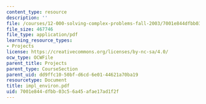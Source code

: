 ```yaml
---
content_type: resource
description: ''
file: /courses/12-000-solving-complex-problems-fall-2003/7001e844dfbb03c56a45afae17ad1f2f_impl_environ.pdf
file_size: 467746
file_type: application/pdf
learning_resource_types:
- Projects
license: https://creativecommons.org/licenses/by-nc-sa/4.0/
ocw_type: OCWFile
parent_title: Projects
parent_type: CourseSection
parent_uid: dd9ffc10-50bf-d6cd-6e01-44621a70ba19
resourcetype: Document
title: impl_environ.pdf
uid: 7001e844-dfbb-03c5-6a45-afae17ad1f2f
---
```

